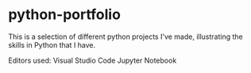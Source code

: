 # python-portfolio

This is a selection of different python projects I've made, illustrating the skills in Python that I have.

Editors used:
Visual Studio Code
Jupyter Notebook
